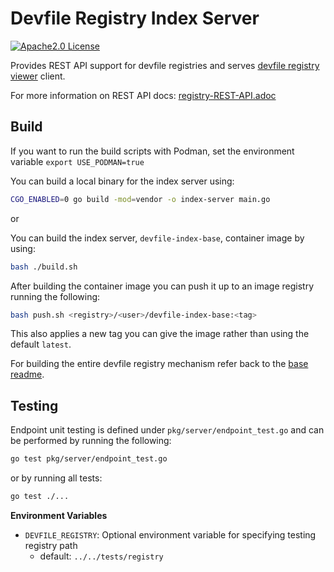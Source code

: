 # Devfile Registry Index Server

<div id="header">

[![Apache2.0 License](https://img.shields.io/badge/license-Apache2.0-brightgreen.svg)](LICENSE)
</div>

Provides REST API support for devfile registries and serves [devfile registry viewer](https://github.com/devfile/devfile-web) client.

For more information on REST API docs: [registry-REST-API.adoc](registry-REST-API.adoc)

## Build

If you want to run the build scripts with Podman, set the environment variable
`export USE_PODMAN=true`

You can build a local binary for the index server using:
```sh
CGO_ENABLED=0 go build -mod=vendor -o index-server main.go
```

or

You can build the index server, `devfile-index-base`, container image by using:
```sh
bash ./build.sh
```

After building the container image you can push it up to an image registry running the following:
```sh
bash push.sh <registry>/<user>/devfile-index-base:<tag>
```

This also applies a new tag you can give the image rather than using the default `latest`.

For building the entire devfile registry mechanism refer back to the [base readme](../../README.md#build).

## Testing

Endpoint unit testing is defined under `pkg/server/endpoint_test.go` and can be performed by running the following:

```sh
go test pkg/server/endpoint_test.go
```

or by running all tests:

```sh
go test ./...
```

**Environment Variables**

- `DEVFILE_REGISTRY`: Optional environment variable for specifying testing registry path
    - default: `../../tests/registry`
